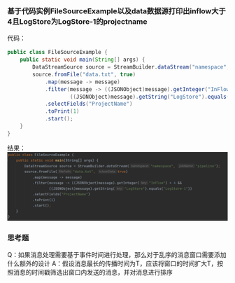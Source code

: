 ### 基于代码实例FileSourceExample以及data数据源打印出inflow大于4且LogStore为LogStore-1的projectname
代码：
```Java
public class FileSourceExample {
    public static void main(String[] args) {
        DataStreamSource source = StreamBuilder.dataStream("namespace", "pipeline");
        source.fromFile("data.txt", true)
            .map(message -> message)
            .filter(message -> ((JSONObject)message).getInteger("InFlow") > 4 &&
                    ((JSONObject)message).getString("LogStore").equals("LogStore-1"))
            .selectFields("ProjectName")
            .toPrint(1)
            .start();
    }
}
```
结果：![](stream01.png)

### 思考题
Q：如果消息处理需要基于事件时间进行处理，那么对于乱序的消息窗口需要添加什么额外的设计
A：假设消息最长的传播时间为T，应该将窗口的时间扩大T，按照消息的时间戳筛选出窗口内发送的消息，并对消息进行排序